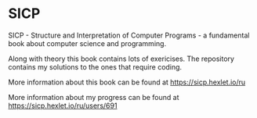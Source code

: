 # SICP

SICP - Structure and Interpretation of Computer Programs - a fundamental book about computer science and programming.

Along with theory this book contains lots of exericises. The repository contains my solutions to the ones that require coding.

More information about this book can be found at https://sicp.hexlet.io/ru

More information about my progress can be found at https://sicp.hexlet.io/ru/users/691
